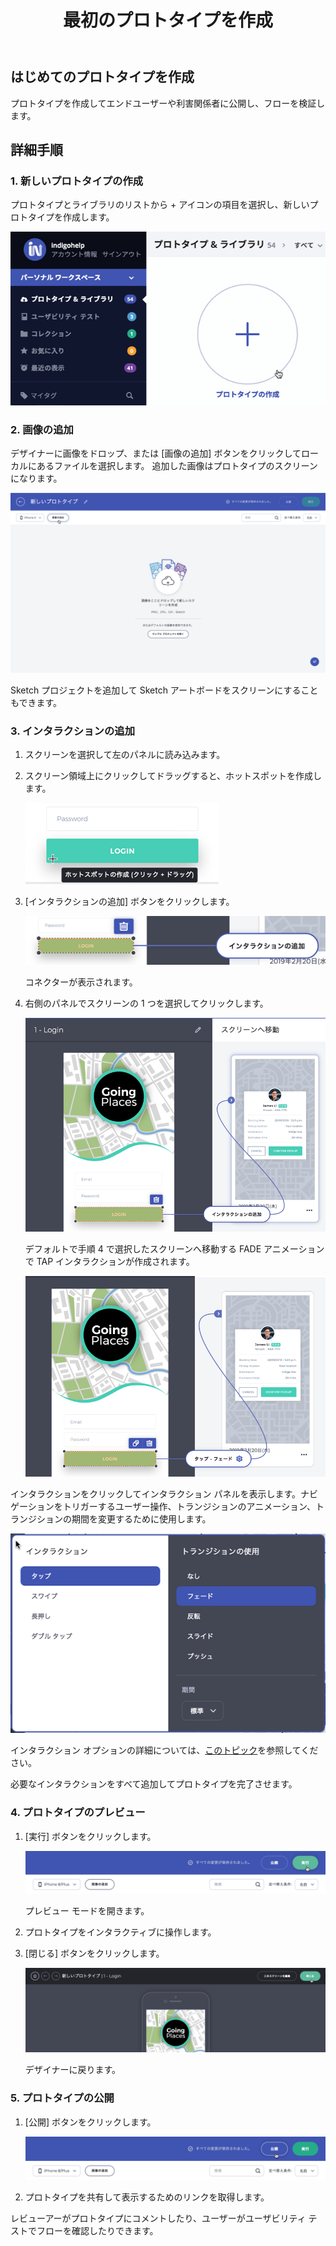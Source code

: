 ﻿---
title: 最初のプロトタイプを作成
_description: 公開した Indigo.Design プロトタイプに対するリアルタイムのコメント機能。
_keywords: UX デザイン, プロトタイプ, コメント
_language: ja
---

## はじめてのプロトタイプを作成

プロトタイプを作成してエンドユーザーや利害関係者に公開し、フローを検証します。

## 詳細手順

### 1. 新しいプロトタイプの作成

プロトタイプとライブラリのリストから + アイコンの項目を選択し、新しいプロトタイプを作成します。

<img class="responsive-img" src="../images/creating_a_prototype_1.png" srcset="../images/creating_a_prototype_1@2x.png 2x" />

<div class="divider--half"></div>

### 2. 画像の追加

デザイナーに画像をドロップ、または [画像の追加] ボタンをクリックしてローカルにあるファイルを選択します。
追加した画像はプロトタイプのスクリーンになります。

<img class="responsive-img" src="../images/creating_a_prototype_2.png" srcset="../images/creating_a_prototype_2@2x.png 2x" />

<div class="divider--half"></div>

Sketch プロジェクトを追加して Sketch アートボードをスクリーンにすることもできます。

### 3. インタラクションの追加

1.  スクリーンを選択して左のパネルに読み込みます。
2.  スクリーン領域上にクリックしてドラッグすると、ホットスポットを作成します。

    <img class="responsive-img" src="../images/interaction_options_hotspot_tooltip.png" />

    <div class="divider--half"></div>

3.  [インタラクションの追加] ボタンをクリックします。

    <img class="responsive-img" src="../images/creating_a_prototype_4.png" srcset="../images/creating_a_prototype_4@2x.png 2x" />

    <div class="divider--half"></div>

    コネクターが表示されます。

4.  右側のパネルでスクリーンの 1 つを選択してクリックします。

    <img class="responsive-img" src="../images/creating_a_prototype_5.png" srcset="../images/creating_a_prototype_5@2x.png 2x" />

    <div class="divider--half"></div>

    デフォルトで手順 4 で選択したスクリーンへ移動する FADE アニメーションで TAP インタラクションが作成されます。

    <img class="responsive-img" src="../images/creating_a_prototype_6.png" srcset="../images/creating_a_prototype_6@2x.png 2x" />

    <div class="divider--half"></div>

インタラクションをクリックしてインタラクション パネルを表示します。ナビゲーションをトリガーするユーザー操作、トランジションのアニメーション、トランジションの期間を変更するために使用します。

<img class="responsive-img" src="../images/interaction_options_interaction_panel.png" />

<div class="divider--half"></div>

インタラクション オプションの詳細については、[このトピック](interaction-options.md)を参照してください。

必要なインタラクションをすべて追加してプロトタイプを完了させます。

### 4. プロトタイプのプレビュー

1.  [実行] ボタンをクリックします。

    <img class="responsive-img" src="../images/creating_a_prototype_8.png" srcset="../images/creating_a_prototype_8@2x.png 2x" />

    <div class="divider--half"></div>

    プレビュー モードを開きます。

2.  プロトタイプをインタラクティブに操作します。
3.  [閉じる] ボタンをクリックします。

    <img class="responsive-img" src="../images/creating_a_prototype_9.png" srcset="../images/creating_a_prototype_9@2x.png 2x" />

    <div class="divider--half"></div>

    デザイナーに戻ります。

### 5. プロトタイプの公開

1.  [公開] ボタンをクリックします。

    <img class="responsive-img" src="../images/creating_a_prototype_10.png" srcset="../images/creating_a_prototype_10@2x.png 2x" />

    <div class="divider--half"></div>

2.  プロトタイプを共有して表示するためのリンクを取得します。

レビューアーがプロトタイプにコメントしたり、ユーザーがユーザビリティ テストでフローを確認したりできます。
